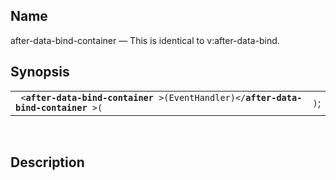 <div>

<div>

</div>

<div>

## Name

after-data-bind-container — This is identical to v:after-data-bind.

</div>

<div>

## Synopsis

<div>

|                                                                                             |      |
|---------------------------------------------------------------------------------------------|------|
| ` <`**`after-data-bind-container`**` >(EventHandler)</`**`after-data-bind-container`**` >(` | `)`; |

<div>

 

</div>

</div>

</div>

<div>

## Description

</div>

</div>

